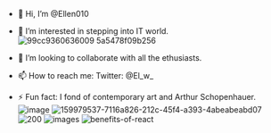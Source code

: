 - 👋 Hi, I’m @Ellen010
- 👀 I’m interested in stepping into IT world.
  ![99cc9360636009 5a5478f09b256](https://github.com/Ellen010/Ellen010/assets/157579304/0ee23b3e-e953-4d01-9209-e55910020135)


- 💞️ I’m looking to collaborate with all the ethusiasts.
- 📫 How to reach me: Twitter: @El_w_
- ⚡ Fun fact: I fond of contemporary art and Arthur Schopenhauer.
![image](https://github.com/Ellen010/Ellen010/assets/157579304/27bde4d2-5f24-4327-a117-bccc54fc5498)
![159979537-7116a826-212c-45f4-a393-4abeabeabd07](https://github.com/Ellen010/Ellen010/assets/157579304/d22a7f2e-6086-498c-9904-4140a578808d)
![200](https://github.com/Ellen010/Ellen010/assets/157579304/77b1893a-e2dc-41be-89f6-ecd6179e9efc) 
![images](https://github.com/Ellen010/Ellen010/assets/157579304/01432990-b76b-4fae-9079-37e029cb5e59)
![benefits-of-react](https://github.com/Ellen010/Ellen010/assets/157579304/c0e3db7f-c6ba-4df0-ad63-b572406d6650)



<!---
Ellen010/Ellen010 is a ✨ special ✨ repository because its `README.md` (this file) appears on your GitHub profile.
You can click the Preview link to take a look at your changes.
--->
